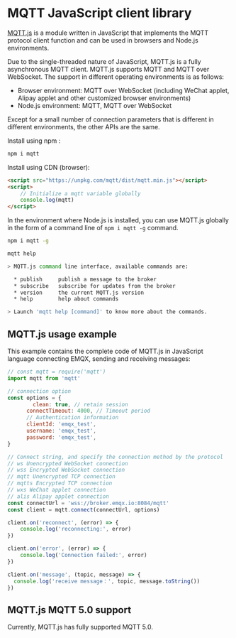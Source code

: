 # MQTT JavaScript client library

[MQTT.js](https://www.npmjs.com/package/mqtt) is a module written in JavaScript that implements the MQTT protocol client function and can be used in browsers and Node.js environments.

Due to the single-threaded nature of JavaScript, MQTT.js is a fully asynchronous MQTT client. MQTT.js supports MQTT and MQTT over WebSocket. The support in different operating environments is as follows:

- Browser environment: MQTT over WebSocket (including WeChat applet, Alipay applet and other customized browser environments)
- Node.js environment: MQTT, MQTT over WebSocket

Except for a small number of connection parameters that is different in different environments, the other APIs are the same.

Install using npm :

```bash
npm i mqtt
```

Install using CDN (browser):

```html
<script src="https://unpkg.com/mqtt/dist/mqtt.min.js"></script>
<script>
    // Initialize a mqtt variable globally
    console.log(mqtt)
</script>
```

In the environment where Node.js is installed, you can use MQTT.js globally in the form of a command line of `npm i mqtt -g` command.

```bash
npm i mqtt -g

mqtt help

> MQTT.js command line interface, available commands are:

  * publish     publish a message to the broker
  * subscribe   subscribe for updates from the broker
  * version     the current MQTT.js version
  * help        help about commands

> Launch 'mqtt help [command]' to know more about the commands.
```

## MQTT.js usage example

This example contains the complete code of MQTT.js in JavaScript language connecting EMQX, sending and receiving messages:

```javascript
// const mqtt = require('mqtt')
import mqtt from 'mqtt'

// connection option
const options = {
  		clean: true, // retain session
      connectTimeout: 4000, // Timeout period
      // Authentication information
      clientId: 'emqx_test',
      username: 'emqx_test',
      password: 'emqx_test',
}

// Connect string, and specify the connection method by the protocol
// ws Unencrypted WebSocket connection
// wss Encrypted WebSocket connection
// mqtt Unencrypted TCP connection
// mqtts Encrypted TCP connection
// wxs WeChat applet connection
// alis Alipay applet connection
const connectUrl = 'wss://broker.emqx.io:8084/mqtt'
const client = mqtt.connect(connectUrl, options)

client.on('reconnect', (error) => {
    console.log('reconnecting:', error)
})

client.on('error', (error) => {
    console.log('Connection failed:', error)
})

client.on('message', (topic, message) => {
  console.log('receive message：', topic, message.toString())
})
```


## MQTT.js MQTT 5.0 support

Currently, MQTT.js has fully supported MQTT 5.0.
